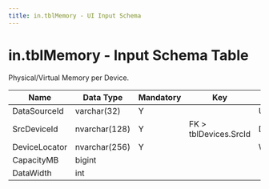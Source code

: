 ```yaml
---
title: in.tblMemory - UI Input Schema
---
```

# in.tblMemory - Input Schema Table

Physical/Virtual Memory per Device.​

| Name          | Data Type     | Mandatory | Key                   | Comment                                 |
|---------------|---------------|-----------|-----------------------|-----------------------------------------|
| DataSourceId  | varchar(​​32)   | Y         |                       | Unique ID of the source of this record. |
| SrcDeviceId   | nvarchar(128) | Y         | FK > tblDevices.SrcId | Device this RAM is installed in.        |
| DeviceLocator | nvarchar(256) | Y         |                       | Win32_PhysicalMemory.DeviceLocator      |
| CapacityMB    | bigint        |           |                       |                                         |
| DataWidth     | int           |           |                       |                                         |